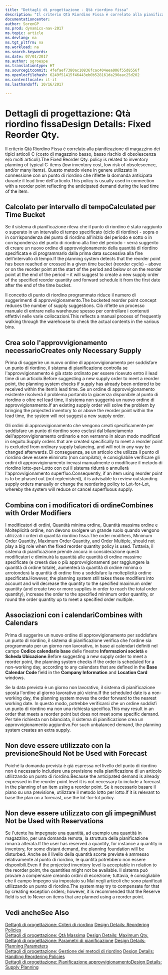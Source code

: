 ```yaml
---
title: "Dettagli di progettazione - Qtà riordino fissa"
description: "Il criterio Qtà Riordino Fissa è correlato alla pianificazione di magazzino dei tipici articoli C (costo di magazzino basso, basso rischio di obsolescenza e/o molti articoli). Questo metodo viene in genere utilizzato in connessione con un punto di riordino che riflette la domanda anticipata durante il lead time dell'articolo."
documentationcenter: 
author: SorenGP
ms.prod: dynamics-nav-2017
ms.topic: article
ms.devlang: na
ms.tgt_pltfrm: na
ms.workload: na
ms.search.keywords: 
ms.date: 07/01/2017
ms.author: sgroespe
ms.translationtype: HT
ms.sourcegitcommit: 4fefaef7380ac10836fcac404eea006f55d8556f
ms.openlocfilehash: 6249f51415f46443eb0b528161da290aac25d202
ms.contentlocale: it-it
ms.lasthandoff: 10/16/2017

---
```

# <a name="design-details-fixed-reorder-qty"></a><span data-ttu-id="6d1d2-104">Dettagli di progettazione: Qtà riordino fissa</span><span class="sxs-lookup"><span data-stu-id="6d1d2-104">Design Details: Fixed Reorder Qty.</span></span>
<span data-ttu-id="6d1d2-105">Il criterio Qtà Riordino Fissa è correlato alla pianificazione di magazzino dei tipici articoli C (costo di magazzino basso, basso rischio di obsolescenza e/o molti articoli).</span><span class="sxs-lookup"><span data-stu-id="6d1d2-105">The Fixed Reorder Qty. policy is related to inventory planning of typical C-items (low inventory cost, low risk of obsolescence, and/or many items).</span></span> <span data-ttu-id="6d1d2-106">Questo metodo viene in genere utilizzato in connessione con un punto di riordino che riflette la domanda anticipata durante il lead time dell'articolo.</span><span class="sxs-lookup"><span data-stu-id="6d1d2-106">This policy is usually used in connection with a reorder point reflecting the anticipated demand during the lead time of the item.</span></span>  

## <a name="calculated-per-time-bucket"></a><span data-ttu-id="6d1d2-107">Calcolato per intervallo di tempo</span><span class="sxs-lookup"><span data-stu-id="6d1d2-107">Calculated per Time Bucket</span></span>  
 <span data-ttu-id="6d1d2-108">Se il sistema di pianificazione rileva che il punto di riordino è stato raggiunto o superato in un intervallo di tempo specificato (ciclo di riordino) - sopra o in corrispondenza del punto di riordino all'inizio del periodo e sotto o in corrispondenza del punto di riordino alla fine del periodo - verrà suggerito di creare un nuovo ordine di approvvigionamento della quantità di riordino specificata e di programmarlo dalla prima data successiva alla fine dell'intervallo di tempo.</span><span class="sxs-lookup"><span data-stu-id="6d1d2-108">If the planning system detects that the reorder point has been reached or crossed in a given time bucket (reorder cycle) – above or on the reorder point at the start of the period and below or on the reorder point at the end of the period – it will suggest to create a new supply order of the specified reorder quantity and forward schedule it from the first date after the end of the time bucket.</span></span>  

 <span data-ttu-id="6d1d2-109">Il concetto di punto di riordino programmato riduce il numero di suggerimenti di approvvigionamento.</span><span class="sxs-lookup"><span data-stu-id="6d1d2-109">The bucketed reorder point concept reduces the number of supply suggestions.</span></span> <span data-ttu-id="6d1d2-110">Ciò riflette un processo manuale di entrare nella warehouse spesso per controllare i contenuti effettivi nelle varie collocazioni.</span><span class="sxs-lookup"><span data-stu-id="6d1d2-110">This reflects a manual process of frequently walking through the warehouse to check the actual contents in the various bins.</span></span>  

## <a name="creates-only-necessary-supply"></a><span data-ttu-id="6d1d2-111">Crea solo l'approvvigionamento necessario</span><span class="sxs-lookup"><span data-stu-id="6d1d2-111">Creates only Necessary Supply</span></span>  
 <span data-ttu-id="6d1d2-112">Prima di suggerire un nuovo ordine di approvvigionamento per soddisfare un punto di riordino, il sistema di pianificazione controlla se l'approvvigionamento è già stato ordinato per essere ricevuto entro il lead time di un articolo.</span><span class="sxs-lookup"><span data-stu-id="6d1d2-112">Before suggesting a new supply order to meet a reorder point, the planning system checks if supply has already been ordered to be received within the item’s lead time.</span></span> <span data-ttu-id="6d1d2-113">Se un ordine di approvvigionamento esistente risolverà il problema portando la giacenza disponibile al punto di riordino o oltre nel lead time, il sistema non suggerirà un nuovo ordine di approvvigionamento.</span><span class="sxs-lookup"><span data-stu-id="6d1d2-113">If an existing supply order will solve the problem by bringing the projected inventory to or above the reorder point within the lead time, the system will not suggest a new supply order.</span></span>  

 <span data-ttu-id="6d1d2-114">Gli ordini di approvvigionamento che vengono creati specificamente per soddisfare un punto di riordino sono esclusi dal bilanciamento dell'approvvigionamento ordinario e non verranno in alcun modo modificati in seguito.</span><span class="sxs-lookup"><span data-stu-id="6d1d2-114">Supply orders that are created specifically to meet a reorder point is excluded from ordinary supply balancing, and will not in any way be changed afterwards.</span></span> <span data-ttu-id="6d1d2-115">Di conseguenza, se un articolo che utilizza il punto di riordino deve essere eliminato (non compilato), è consigliabile verificare gli ordini di approvvigionamento inevasi manualmente o modificare il metodo di riordino lotto-per-Lotto con cui il sistema ridurrà o annullerà l'approvvigionamento superfluo.</span><span class="sxs-lookup"><span data-stu-id="6d1d2-115">Consequently, if an item using reorder point is to be phased out (not replenished), it is advisable to review outstanding supply orders manually or change the reordering policy to Lot-for-Lot, whereby the system will reduce or cancel superfluous supply.</span></span>  

## <a name="combines-with-order-modifiers"></a><span data-ttu-id="6d1d2-116">Combina con i modificatori di ordine</span><span class="sxs-lookup"><span data-stu-id="6d1d2-116">Combines with Order Modifiers</span></span>  
 <span data-ttu-id="6d1d2-117">I modificatori di ordini, Quantità minima ordine, Quantità massima ordine e Molteplicità ordine, non devono svolgere un grande ruolo quando vengono utilizzati i criteri di quantità riordino fissa.</span><span class="sxs-lookup"><span data-stu-id="6d1d2-117">The order modifiers, Minimum Order Quantity, Maximum Order Quantity, and Order Multiple, should not play a big role when the fixed reorder quantity policy is used.</span></span> <span data-ttu-id="6d1d2-118">Tuttavia, il sistema di pianificazione prende ancora in considerazione questi modificatori e diminuirà la quantità alle quantità di ordine massime specificate (e creerà due o più approvvigionamenti per raggiungere la quantità di ordine totale), aumenterà la quantità di ordine minima o arrotonderà la quantità di ordine fino a soddisfare la molteplicità ordine specificata.</span><span class="sxs-lookup"><span data-stu-id="6d1d2-118">However, the planning system still takes these modifiers into account and will decrease the quantity to the specified maximum order quantity (and create two or more supplies in order to reach the total order quantity), increase the order to the specified minimum order quantity, or round the order quantity up to meet a specified order multiple.</span></span>  

## <a name="combines-with-calendars"></a><span data-ttu-id="6d1d2-119">Associazioni con i calendari</span><span class="sxs-lookup"><span data-stu-id="6d1d2-119">Combines with Calendars</span></span>  
 <span data-ttu-id="6d1d2-120">Prima di suggerire un nuovo ordine di approvvigionamento per soddisfare un punto di riordino, il sistema di pianificazione verifica che l'ordine sia programmato per un giorno non lavorativo, in base ai calendari definiti nel campo **Codice calendario base** delle finestre **Informazioni società** e **Scheda Ubicazione**.</span><span class="sxs-lookup"><span data-stu-id="6d1d2-120">Before suggesting a new supply order to meet a reorder point, the planning system checks if the order is scheduled for a non-working day, according to any calendars that are defined in the **Base Calendar Code** field in the **Company Information** and **Location Card** windows.</span></span>  

 <span data-ttu-id="6d1d2-121">Se la data prevista è un giorno non lavorativo, il sistema di pianificazione sposta l'ordine al giorno lavorativo più vicino.</span><span class="sxs-lookup"><span data-stu-id="6d1d2-121">If the scheduled date is a non-working day, the planning system moves the order forward to the nearest working date.</span></span> <span data-ttu-id="6d1d2-122">In questo modo, potrebbe verificarsi che un ordine soddisfi un punto di riordino ma non una richiesta specifica.</span><span class="sxs-lookup"><span data-stu-id="6d1d2-122">This may result in an order that meets a reorder point but does not meet some specific demand.</span></span> <span data-ttu-id="6d1d2-123">Per tale richiesta non bilanciata, il sistema di pianificazione crea un approvvigionamento aggiuntivo.</span><span class="sxs-lookup"><span data-stu-id="6d1d2-123">For such unbalanced demand, the planning system creates an extra supply.</span></span>  

## <a name="should-not-be-used-with-forecast"></a><span data-ttu-id="6d1d2-124">Non deve essere utilizzato con la previsione</span><span class="sxs-lookup"><span data-stu-id="6d1d2-124">Should Not be Used with Forecast</span></span>  
 <span data-ttu-id="6d1d2-125">Poiché la domanda prevista è già espressa nel livello del punto di riordino non è necessario includere una previsione nella pianificazione di un articolo utilizzando un punto di riordino.</span><span class="sxs-lookup"><span data-stu-id="6d1d2-125">Because the anticipated demand is already expressed in the reorder point level it is not necessary to include a forecast in the planning of an item using a reorder point.</span></span> <span data-ttu-id="6d1d2-126">Se è necessario basare il piano su una previsione, utilizzare il metodo lotto per lotto.</span><span class="sxs-lookup"><span data-stu-id="6d1d2-126">If it is relevant to base the plan on a forecast, use the lot-for-lot policy.</span></span>  

## <a name="must-not-be-used-with-reservations"></a><span data-ttu-id="6d1d2-127">Non deve essere utilizzato con gli impegni</span><span class="sxs-lookup"><span data-stu-id="6d1d2-127">Must Not be Used with Reservations</span></span>  
 <span data-ttu-id="6d1d2-128">Se l'utente ha impegnato una quantità, ad esempio una quantità in magazzino, per una domanda remota, la struttura della pianificazione rimarrà alterata.</span><span class="sxs-lookup"><span data-stu-id="6d1d2-128">If the user has reserved a quantity, for instance a quantity in inventory, for some distant demand, the planning foundation will be disturbed.</span></span> <span data-ttu-id="6d1d2-129">Anche se il livello della quantità scorte previste è ammesso relativamente al punto di riordino, le quantità potrebbero non essere disponibili.</span><span class="sxs-lookup"><span data-stu-id="6d1d2-129">Even if the projected inventory level is acceptable in relation to the reorder point, the quantities might not be available.</span></span> <span data-ttu-id="6d1d2-130">Il sistema può provare a compensare creando ordini di eccezione; tuttavia, è consigliabile che il campo Impegno sia impostato su Mai negli articoli che sono pianificati utilizzando un punto di riordino.</span><span class="sxs-lookup"><span data-stu-id="6d1d2-130">The system may try to compensate for that by creating exception orders; however, it is recommended that the Reserve field is set to Never on items that are planned using a reorder point.</span></span>  

## <a name="see-also"></a><span data-ttu-id="6d1d2-131">Vedi anche</span><span class="sxs-lookup"><span data-stu-id="6d1d2-131">See Also</span></span>  
 <span data-ttu-id="6d1d2-132">[Dettagli di progettazione: Criteri di riordino](design-details-reordering-policies.md) </span><span class="sxs-lookup"><span data-stu-id="6d1d2-132">[Design Details: Reordering Policies](design-details-reordering-policies.md) </span></span>  
 <span data-ttu-id="6d1d2-133">[Dettagli di progettazione: Qtà Massima](design-details-maximum-qty.md) </span><span class="sxs-lookup"><span data-stu-id="6d1d2-133">[Design Details: Maximum Qty.](design-details-maximum-qty.md) </span></span>  
 <span data-ttu-id="6d1d2-134">[Dettagli di progettazione: Parametri di pianificazione](design-details-planning-parameters.md) </span><span class="sxs-lookup"><span data-stu-id="6d1d2-134">[Design Details: Planning Parameters](design-details-planning-parameters.md) </span></span>  
 <span data-ttu-id="6d1d2-135">[Dettagli di progettazione: Gestione dei metodi di riordino](design-details-handling-reordering-policies.md) </span><span class="sxs-lookup"><span data-stu-id="6d1d2-135">[Design Details: Handling Reordering Policies](design-details-handling-reordering-policies.md) </span></span>  
 [<span data-ttu-id="6d1d2-136">Dettagli di progettazione: Pianificazione approvvigionamento</span><span class="sxs-lookup"><span data-stu-id="6d1d2-136">Design Details: Supply Planning</span></span>](design-details-supply-planning.md)

